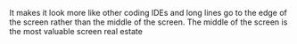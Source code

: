 It makes it look more like other coding IDEs and long lines go to the edge of the screen rather than the middle of the screen. The middle of the screen is the most valuable screen real estate
